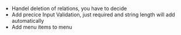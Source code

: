  - Handel deletion of relations, you have to decide
 - Add precice Input Validation, just required and string length will add automatically
 - Add menu items to menu